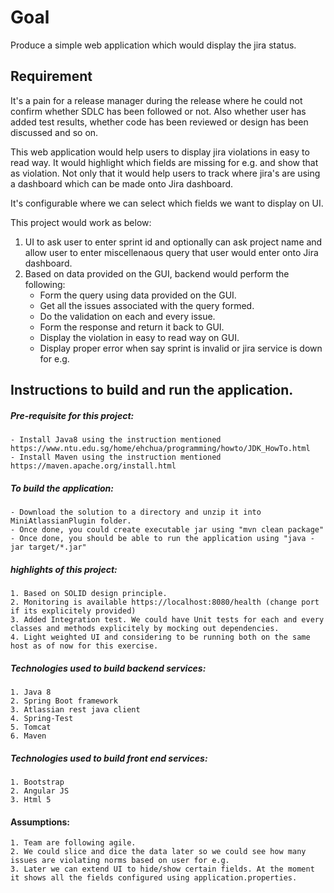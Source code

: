 Goal
====
Produce a simple web application which would display the jira status.

Requirement
--------------
It's a pain for a release manager during the release where he could not confirm whether SDLC has been followed or not. Also whether user has added test results, whether code has been reviewed or design has been discussed and so on.

This web application would help users to display jira violations in easy to read way. It would highlight which fields are missing for e.g. and show that as violation. Not only that it would help users to track where jira's are using a dashboard which can be made onto Jira dashboard.

It's configurable where we can select which fields we want to display on UI.

This project would work as below:

1. UI to ask user to enter sprint id and optionally can ask project name and allow user to enter miscellenaous query that user would enter onto Jira dashboard.
2. Based on data provided on the GUI, backend would perform the following:
	- Form the query using data provided on the GUI.
    - Get all the issues associated with the query formed.
    - Do the validation on each and every issue.
    - Form the response and return it back to GUI.
    - Display the violation in easy to read way on GUI.
    - Display proper error when say sprint is invalid or jira service is down for e.g. 

Instructions to build and run the application.
---------------------------------------------

##### Pre-requisite for this project:
	- Install Java8 using the instruction mentioned https://www.ntu.edu.sg/home/ehchua/programming/howto/JDK_HowTo.html
	- Install Maven using the instruction mentioned https://maven.apache.org/install.html
	
##### To build the application:
  	- Download the solution to a directory and unzip it into MiniAtlassianPlugin folder.
  	- Once done, you could create executable jar using "mvn clean package"
  	- Once done, you should be able to run the application using "java -jar target/*.jar"
  	
##### highlights of this project:
	1. Based on SOLID design principle.
	2. Monitoring is available https://localhost:8080/health (change port if its explicitely provided)
	3. Added Integration test. We could have Unit tests for each and every classes and methods explicitely by mocking out dependencies.
	4. Light weighted UI and considering to be running both on the same host as of now for this exercise.

##### Technologies used to build backend services:

	1. Java 8
	2. Spring Boot framework
	3. Atlassian rest java client
	4. Spring-Test
	5. Tomcat
	6. Maven

##### Technologies used to build front end services:

	1. Bootstrap
	2. Angular JS
	3. Html 5

#### Assumptions:
	1. Team are following agile.
	2. We could slice and dice the data later so we could see how many issues are violating norms based on user for e.g.
	3. Later we can extend UI to hide/show certain fields. At the moment it shows all the fields configured using application.properties.